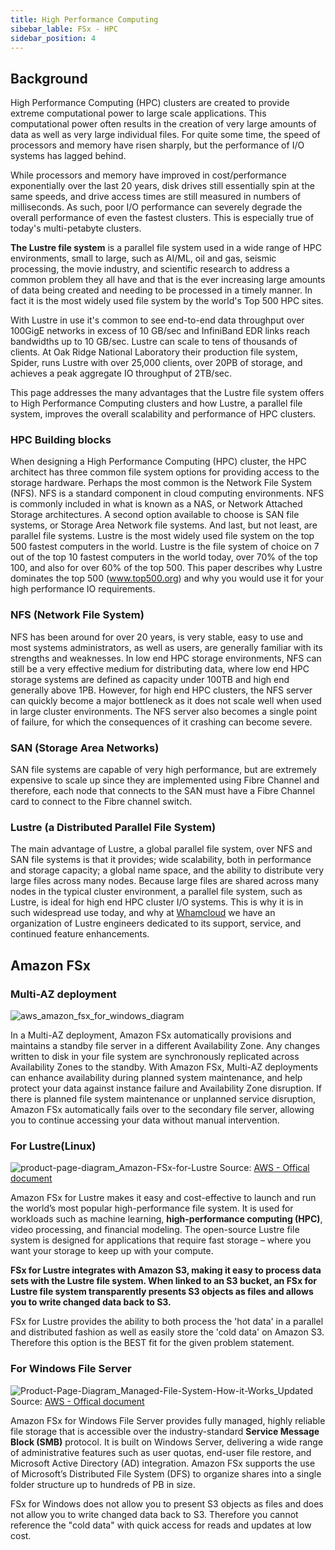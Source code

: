 ```yaml
---
title: High Performance Computing 
sibebar_lable: FSx - HPC
sidebar_position: 4
---
```


## Background

High Performance Computing (HPC) clusters are created to provide extreme computational power to large scale applications. This computational power often results in the creation of very large amounts of data as well as very large individual files. For quite some time, the speed of processors and memory have risen sharply, but the performance of I/O systems has lagged behind.

While processors and memory have improved in cost/performance exponentially over the last 20 years, disk drives still essentially spin at the same speeds, and drive access times are still measured in numbers of milliseconds. As such, poor I/O performance can severely degrade the overall performance of even the fastest clusters. This is especially true of today's multi-petabyte clusters.

**The Lustre file system** is a parallel file system used in a wide range of HPC environments, small to large, such as AI/ML, oil and gas, seismic processing, the movie industry, and scientific research to address a common problem they all have and that is the ever increasing large amounts of data being created and needing to be processed in a timely manner. In fact it is the most widely used file system by the world's Top 500 HPC sites.

With Lustre in use it's common to see end-to-end data throughput over 100GigE networks in excess of 10 GB/sec and InfiniBand EDR links reach bandwidths up to 10 GB/sec. Lustre can scale to tens of thousands of clients. At Oak Ridge National Laboratory their production file system, Spider, runs Lustre with over 25,000 clients, over 20PB of storage, and achieves a peak aggregate IO throughput of 2TB/sec.

This page addresses the many advantages that the Lustre file system offers to High Performance Computing clusters and how Lustre, a parallel file system, improves the overall scalability and performance of HPC clusters.

### HPC Building blocks

When designing a High Performance Computing (HPC) cluster, the HPC architect has three common file system options for providing access to the storage hardware. Perhaps the most common is the Network File System (NFS). NFS is a standard component in cloud computing environments. NFS is commonly included in what is known as a NAS, or Network Attached Storage architectures. A second option available to choose is SAN file systems, or Storage Area Network file systems. And last, but not least, are parallel file systems. Lustre is the most widely used file system on the top 500 fastest computers in the world. Lustre is the file system of choice on 7 out of the top 10 fastest computers in the world today, over 70% of the top 100, and also for over 60% of the top 500. This paper describes why Lustre dominates the top 500 (www.top500.org) and why you would use it for your high performance IO requirements.

### NFS (Network File System)

NFS has been around for over 20 years, is very stable, easy to use and most systems administrators, as well as users, are generally familiar with its strengths and weaknesses. In low end HPC storage environments, NFS can still be a very effective medium for distributing data, where low end HPC storage systems are defined as capacity under 100TB and high end generally above 1PB. However, for high end HPC clusters, the NFS server can quickly become a major bottleneck as it does not scale well when used in large cluster environments. The NFS server also becomes a single point of failure, for which the consequences of it crashing can become severe.

### SAN (Storage Area Networks)

SAN file systems are capable of very high performance, but are extremely expensive to scale up since they are implemented using Fibre Channel and therefore, each node that connects to the SAN must have a Fibre Channel card to connect to the Fibre channel switch.

### Lustre (a Distributed Parallel File System)

The main advantage of Lustre, a global parallel file system, over NFS and SAN file systems is that it provides; wide scalability, both in performance and storage capacity; a global name space, and the ability to distribute very large files across many nodes. Because large files are shared across many nodes in the typical cluster environment, a parallel file system, such as Lustre, is ideal for high end HPC cluster I/O systems. This is why it is in such widespread use today, and why at [Whamcloud](http://wiki.whamcloud.com/) we have an organization of Lustre engineers dedicated to its support, service, and continued feature enhancements.

## Amazon FSx

### Multi-AZ deployment

![aws_amazon_fsx_for_windows_diagram](/img/aws/storage/aws_amazon_fsx_for_windows_diagram.png)

In a Multi-AZ deployment, Amazon FSx automatically provisions and maintains a standby file server in a different Availability Zone. Any changes written to disk in your file system are synchronously replicated across Availability Zones to the standby. With Amazon FSx, Multi-AZ deployments can enhance availability during planned system maintenance, and help protect your data against instance failure and Availability Zone disruption. If there is planned file system maintenance or unplanned service disruption, Amazon FSx automatically fails over to the secondary file server, allowing you to continue accessing your data without manual intervention.
### For Lustre(Linux)

![product-page-diagram_Amazon-FSx-for-Lustre](/img/aws/storage/product-page-diagram_Amazon-FSx-for-Lustre.png)
Source: [AWS - Offical document](https://aws.amazon.com/fsx/lustre/)

Amazon FSx for Lustre makes it easy and cost-effective to launch and run the world’s most popular high-performance file system. It is used for workloads such as machine learning, **high-performance computing (HPC)**, video processing, and financial modeling. The open-source Lustre file system is designed for applications that require fast storage – where you want your storage to keep up with your compute. 

**FSx for Lustre integrates with Amazon S3, making it easy to process data sets with the Lustre file system. When linked to an S3 bucket, an FSx for Lustre file system transparently presents S3 objects as files and allows you to write changed data back to S3.**

FSx for Lustre provides the ability to both process the 'hot data' in a parallel and distributed fashion as well as easily store the 'cold data' on Amazon S3. Therefore this option is the BEST fit for the given problem statement.

### For Windows File Server

![Product-Page-Diagram_Managed-File-System-How-it-Works_Updated](/img/aws/storage/Product-Page-Diagram_Managed-File-System-How-it-Works_Updated.png)
Source: [AWS - Offical document](https://aws.amazon.com/fsx/windows/)

Amazon FSx for Windows File Server provides fully managed, highly reliable file storage that is accessible over the industry-standard **Service Message Block (SMB)** protocol. It is built on Windows Server, delivering a wide range of administrative features such as user quotas, end-user file restore, and Microsoft Active Directory (AD) integration. Amazon FSx supports the use of Microsoft’s Distributed File System (DFS) to organize shares into a single folder structure up to hundreds of PB in size. 

FSx for Windows does not allow you to present S3 objects as files and does not allow you to write changed data back to S3. Therefore you cannot reference the "cold data" with quick access for reads and updates at low cost. 
